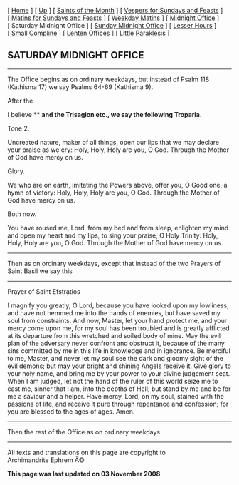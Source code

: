 \[ [Home](index.md) \] \[ [Up](horologion.md) \]
\[ [Saints of the Month](saintsof.md) \]
\[ [Vespers for Sundays and Feasts](vespers.md) \]
\[ [Matins for Sundays and Feasts](mat-sun.md) \]
\[ [Weekday Matins](weekday_matins.md) \]
\[ [Midnight Office](midnight_office.md) \]
\[ Saturday Midnight Office \]
\[ [Sunday Midnight Office](sunday_midnight_office.md) \]
\[ [Lesser Hours](lesser_hours.md) \]
\[ [Small Compline](small_compline.md) \]
\[ [Lenten Offices](lenten_offices.md) \]
\[ [Little Paraklesis](lit-parak.md) \]

SATURDAY MIDNIGHT OFFICE
------------------------

****

The Office begins as on ordinary weekdays, but instead of Psalm 118
(Kathisma 17) we say Psalms 64-69 (Kathisma 9).

After the

I believe ** **and the Trisagion etc., we say the following Troparia.**

Tone 2.

Uncreated nature, maker of all things, open our lips that we may declare
your praise as we cry: Holy, Holy, Holy are you, O God. Through the
Mother of God have mercy on us.

Glory.

We who are on earth, imitating the Powers above, offer you, O Good one,
a hymn of victory: Holy, Holy, Holy are you, O God. Through the Mother
of God have mercy on us.

Both now.

You have roused me, Lord, from my bed and from sleep, enlighten my mind
and open my heart and my lips, to sing your praise, O Holy Trinity:
Holy, Holy, Holy are you, O God. Through the Mother of God have mercy on
us.

****

Then as on ordinary weekdays, except that instead of the two Prayers of
Saint Basil we say this

****

Prayer of Saint Efstratios

I magnify you greatly, O Lord, because you have looked upon my
lowliness, and have not hemmed me into the hands of enemies, but have
saved my soul from constraints. And now, Master, let your hand protect
me, and your mercy come upon me, for my soul has been troubled and is
greatly afflicted at its departure from this wretched and soiled body of
mine. May the evil plan of the adversary never confront and obstruct it,
because of the many sins committed by me in this life in knowledge and
in ignorance. Be merciful to me, Master, and never let my soul see the
dark and gloomy sight of the evil demons; but may your bright and
shining Angels receive it. Give glory to your holy name, and bring me by
your power to your divine judgement seat. When I am judged, let not the
hand of the ruler of this world seize me to cast me, sinner that I am,
into the depths of Hell; but stand by me and be for me a saviour and a
helper. Have mercy, Lord, on my soul, stained with the passions of life,
and receive it pure through repentance and confession; for you are
blessed to the ages of ages. Amen.

****

Then the rest of the Office as on ordinary weekdays.

------------------------------------------------------------------------

All texts and translations on this page are copyright to\
Archimandrite Ephrem Â©

**This page was last updated on 03 November 2008**
